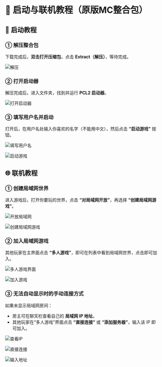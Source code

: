 # 🌟 启动与联机教程（原版MC整合包）

## 🚀 启动教程

### ① 解压整合包

下载完成后，**双击打开压缩包**，点击 **Extract（解压）**，等待完成。

![解压](https://pic.swtmax.top/file/docs/1757838072790_image.png)

### ② 打开启动器

解压完成后，进入文件夹，找到并运行 **PCL2 启动器**。

![打开启动器](https://pic.swtmax.top/file/docs/1757838144838_image.png)

### ③ 填写用户名并启动

打开后，在用户名处输入你喜欢的名字（不能用中文），然后点击 **“启动游戏”** 按钮。

![填写用户名](https://pic.swtmax.top/file/docs/1757838175699_image.png)

![启动游戏](https://pic.swtmax.top/file/docs/1757838196973_image.png)

## 🌐 联机教程

### ① 创建局域网世界

进入游戏后，打开你要玩的世界，点击 **“对局域网开放”**，再选择 **“创建局域网游戏”**。

![开放局域网](https://pic.swtmax.top/file/docs/1757838376485_image.png)

![创建局域网游戏](https://pic.swtmax.top/file/docs/1757838423925_image.png)

### ② 加入局域网游戏

其他玩家在主界面点击 **“多人游戏”**，即可在列表中看到局域网世界，点击即可加入。

![多人游戏界面](https://pic.swtmax.top/file/docs/1757838583263_image.png)

![加入游戏](https://pic.swtmax.top/file/docs/1757838620752_image.png)

### ③ 无法自动显示时的手动连接方式

如果未显示局域网房间：

* 房主可在聊天栏查看自己的 **局域网 IP 地址**。
* 其他玩家在“多人游戏”界面点击 **“直接连接”** 或 **“添加服务器”**，输入该 IP 即可加入。

![查看IP](https://pic.swtmax.top/file/docs/1757838458948_image.png)

![直接连接](https://pic.swtmax.top/file/docs/1757838641534_image.png)

![输入地址](https://pic.swtmax.top/file/docs/1757838649298_image.png)
